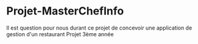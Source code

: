 # Projet-MasterChefInfo
Il est question pour nous durant ce projet de concevoir une application de gestion d'un restaurant
Projet 3ème année
